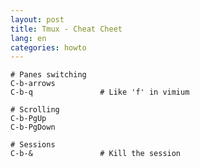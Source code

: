 ```yaml
---
layout: post
title: Tmux - Cheat Cheet
lang: en
categories: howto
---
```


	# Panes switching
	C-b-arrows
	C-b-q               # Like 'f' in vimium

    # Scrolling
	C-b-PgUp
	C-b-PgDown

	# Sessions
	C-b-&               # Kill the session

